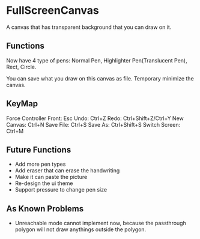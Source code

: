 # FullScreenCanvas

A canvas that has transparent background that you can draw on it.

## Functions

Now have 4 type of pens:
Normal Pen, Highlighter Pen(Translucent Pen), Rect, Circle.

You can save what you draw on this canvas as file.
Temporary minimize the canvas.

## KeyMap

Force Controller Front: Esc
Undo: Ctrl+Z
Redo: Ctrl+Shift+Z/Ctrl+Y
New Canvas: Ctrl+N
Save File: Ctrl+S
Save As: Ctrl+Shift+S
Switch Screen: Ctrl+M

## Future Functions

- Add more pen types
- Add eraser that can erase the handwriting
- Make it can paste the picture
- Re-design the ui theme
- Support pressure to change pen size

## As Known Problems

- Unreachable mode cannot implement now, because the passthrough polygon will not draw anythings outside the polygon.

